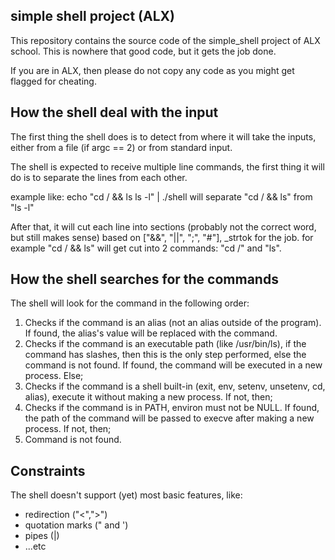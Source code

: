 ## simple shell project (ALX)
This repository contains the source code of the simple_shell project of ALX school. This is nowhere that good code, but it gets the job done.

If you are in ALX, then please do not copy any code as you might get flagged for cheating.

## How the shell deal with the input
The first thing the shell does is to detect from where it will take the inputs, either from a file (if argc == 2) or from standard input.

The shell is expected to receive multiple line commands, the first thing it will do is to separate the lines from each other.

example like:
echo "cd / && ls
ls -l" | ./shell
will separate "cd / && ls" from "ls -l"

After that, it will cut each line into sections (probably not the correct word, but still makes sense) based on ["&&", "||", ";", "#"], _strtok for the job. for example "cd / && ls" will get cut into 2 commands: "cd /" and "ls".

## How the shell searches for the commands
The shell will look for the command in the following order:
1. Checks if the command is an alias (not an alias outside of the program). If found, the alias's value will be replaced with the command.
2. Checks if the command is an executable path (like /usr/bin/ls), if the command has slashes, then this is the only step performed, else the command is not found. If found, the command will be executed in a new process. Else;
3. Checks if the command is a shell built-in (exit, env, setenv, unsetenv, cd, alias), execute it without making a new process. If not, then;
4. Checks if the command is in PATH, environ must not be NULL. If found, the path of the command will be passed to execve after making a new process. If not, then;
5. Command is not found.

## Constraints
The shell doesn't support (yet) most basic features, like:
- redirection ("<",">")
- quotation marks (" and ')
- pipes (|)
- ...etc
